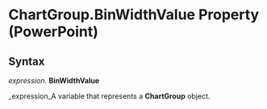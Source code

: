 
# ChartGroup.BinWidthValue Property (PowerPoint)

## Syntax

 _expression_. **BinWidthValue**

 _expression_A variable that represents a  **ChartGroup** object.

